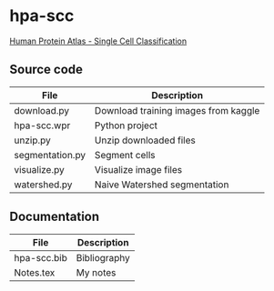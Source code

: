 # hpa-scc
[Human Protein Atlas - Single Cell Classification](https://www.kaggle.com/c/hpa-single-cell-image-classification)

## Source code

|File|Description|
|-----------------|-------------------------------------------------------------------------------------------------|
|download.py|Download training images from kaggle|
|hpa-scc.wpr|Python project|
|unzip.py|Unzip downloaded files|
|segmentation.py|Segment cells|
|visualize.py|Visualize image files|
|watershed.py|Naive Watershed segmentation|

## Documentation

|File|Description|
|-----------------|-------------------------------------------------------------------------------------------------|
|hpa-scc.bib|Bibliography|
|Notes.tex|My notes|
